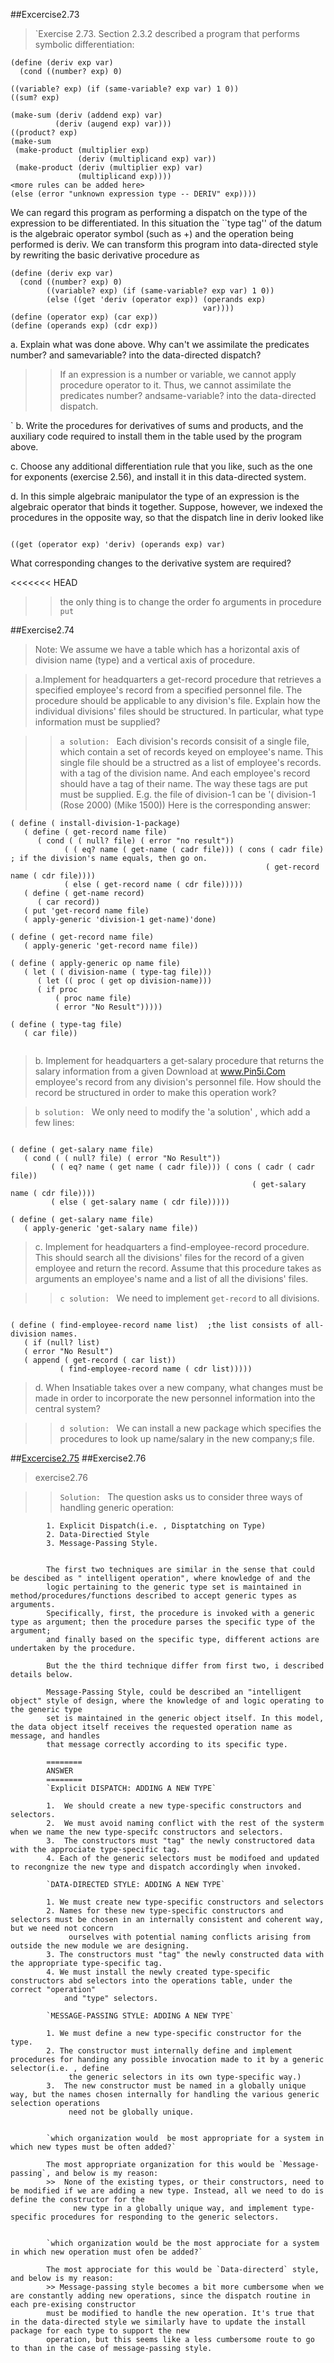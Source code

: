 ##Excercise2.73
>`Exercise 2.73. Section 2.3.2 described a program that performs symbolic differentiation:


```racket
(define (deriv exp var)
  (cond ((number? exp) 0)
  
((variable? exp) (if (same-variable? exp var) 1 0))
((sum? exp)

(make-sum (deriv (addend exp) var)
          (deriv (augend exp) var)))
((product? exp)
(make-sum
 (make-product (multiplier exp)
               (deriv (multiplicand exp) var))
 (make-product (deriv (multiplier exp) var)
               (multiplicand exp))))
<more rules can be added here>
(else (error "unknown expression type -- DERIV" exp))))
```
We can regard this program as performing a dispatch on the type of the expression to be differentiated. In
this situation the ``type tag'' of the datum is the algebraic operator symbol (such as +) and the operation
being performed is deriv. We can transform this program into data-directed style by rewriting the basic
derivative procedure as

```racket
(define (deriv exp var)
  (cond ((number? exp) 0)
        ((variable? exp) (if (same-variable? exp var) 1 0))
        (else ((get 'deriv (operator exp)) (operands exp)
                                           var))))
(define (operator exp) (car exp))
(define (operands exp) (cdr exp))
```
a. Explain what was done above. Why can't we assimilate the predicates number? and samevariable?
into the data-directed dispatch?

>>If an expression is a number or variable, we cannot apply procedure operator to it. 
Thus, we cannot assimilate the predicates number? andsame-variable? into the data-directed dispatch.

`
b. Write the procedures for derivatives of sums and products, and the auxiliary code required to install
them in the table used by the program above.



c. Choose any additional differentiation rule that you like, such as the one for exponents (exercise 2.56),
and install it in this data-directed system.


d. In this simple algebraic manipulator the type of an expression is the algebraic operator that binds it
together. Suppose, however, we indexed the procedures in the opposite way, so that the dispatch line in
deriv looked like
```racket

((get (operator exp) 'deriv) (operands exp) var)

```

What corresponding changes to the derivative system are required?

<<<<<<< HEAD
>>the only thing is to change the order fo arguments in procedure `put`


##Exercise2.74

> Note: We assume we have a table which has a horizontal axis of division name (type) and a vertical axis of procedure.

> a.Implement for headquarters a get-record procedure that retrieves a specified employee's record
from a specified personnel file. The procedure should be applicable to any division's file. Explain how the
individual divisions' files should be structured. In particular, what type information must be supplied?

>> `a solution: ` Each division's records consisit of a single file, which contain a set of records keyed on employee's name. This single
file should be a structred as a list of employee's records. with a tag of the division name. And each employee's record should
have a tag of their name. The way these tags are put must be supplied. E.g. the file of division-1 can be '( division-1 (Rose 2000) (Mike 1500))
Here is the corresponding answer:


```racket
( define ( install-division-1-package)
   ( define ( get-record name file)
      ( cond ( ( null? file) ( error "no result"))
            ( ( eq? name ( get-name ( cadr file))) ( cons ( cadr file) ; if the division's name equals, then go on.
                                                         ( get-record name ( cdr file))))
            ( else ( get-record name ( cdr file)))))
   ( define ( get-name record)
      ( car record))
   ( put 'get-record name file)
   ( apply-generic 'division-1 get-name)'done)

( define ( get-record name file)
   ( apply-generic 'get-record name file))

( define ( apply-generic op name file)
   ( let ( ( division-name ( type-tag file)))
      ( let (( proc ( get op division-name)))
      ( if proc
          ( proc name file)
          ( error "No Result")))))

( define ( type-tag file)
   ( car file))


```

> b. Implement for headquarters a get-salary procedure that returns the salary information from a given
Download at www.Pin5i.Com
employee's record from any division's personnel file. How should the record be structured in order to make
this operation work?

> `b solution: ` We only need to modify the 'a solution' , which add a few lines:


```racket

( define ( get-salary name file)
   ( cond ( ( null? file) ( error "No Result"))
         ( ( eq? name ( get name ( cadr file))) ( cons ( cadr ( cadr file))
                                                      ( get-salary name ( cdr file))))
         ( else ( get-salary name ( cdr file)))))

( define ( get-salary name file)
   ( apply-generic 'get-salary name file))

```

> c. Implement for headquarters a find-employee-record procedure. This should search all the
divisions' files for the record of a given employee and return the record. Assume that this procedure takes
as arguments an employee's name and a list of all the divisions' files.

>> `c solution: ` We need to implement `get-record` to all divisions.

```racket

( define ( find-employee-record name list)  ;the list consists of all-division names.
   ( if (null? list)
   ( error "No Result")
   ( append ( get-record ( car list))
           ( find-employee-record name ( cdr list)))))

```

> d. When Insatiable takes over a new company, what changes must be made in order to incorporate the new
personnel information into the central system?

>> `d solution: ` We can install a new package which specifies the procedures to look up name/salary in the new
company;s file.

##[Excercise2.75](Ex2.75.rkt)
##Exercise2.76

> exercise2.76

>>  `Solution: `
			The question asks us to consider three ways of handling generic operation:
			
			1. Explicit Dispatch(i.e. , Disptatching on Type)
			2. Data-Directied Style
			3. Message-Passing Style.
			
			
			The first two techniques are similar in the sense that could be descibed as " intelligent operation", where knowledge of and the 
			logic pertaining to the generic type set is maintained in method/procedures/functions described to accept generic types as arguments.
			Specifically, first, the procedure is invoked with a generic type as argument; then the procedure parses the specific type of the argument;
			and finally based on the specific type, different actions are undertaken by the procedure.
			
			But the the third technique differ from first two, i described details below.
			
			Message-Passing Style, could be described an "intelligent object" style of design, where the knowledge of and logic operating to the generic type
			set is maintained in the generic object itself. In this model, the data object itself receives the requested operation name as message, and handles
			that message correctly according to its specific type.
			
			========
			ANSWER
			========
			`Explicit DISPATCH: ADDING A NEW TYPE`
			
			1.  We should create a new type-specific constructors and selectors.
			2.  We must avoid naming conflict with the rest of the systerm when we name the new type-specifc constructors and selectors.
			3.  The constructors must "tag" the newly constructored data with the approciate type-specific tag.
			4. Each of the generic selectors must be modifoed and updated to recongnize the new type and dispatch accordingly when invoked.
			
			`DATA-DIRECTED STYLE: ADDING A NEW TYPE`
			
			1. We must create new type-specific constructors and selectors
			2. Names for these new type-specific constructors and selectors must be chosen in an internally consistent and coherent way, but we need not concern 
				 ourselves with potential naming conflicts arising from outside the new module we are designing.
			3. The constructors must "tag" the newly constructed data with the appropriate type-specific tag.
			4. We must install the newly created type-specific constructors abd selectors into the operations table, under the correct "operation"
				and "type" selectors.
				
			`MESSAGE-PASSING STYLE: ADDING A NEW TYPE`
			
			1. We must define a new type-specific constructor for the type.
			2. The constructor must internally define and implement procedures for handing any possible invocation made to it by a generic selector(i.e. , define
			     the generic selectors in its own type-specific way.)
			3.	The new constructor must be named in a globally unique way, but the names chosen internally for handling the various generic selection operations
				 need not be globally unique.
				 
			
			`which organization would  be most appropriate for a system in which new types must be often added?`
			
			The most appropriate organization for this would be `Message-passing`, and below is my reason:
			>>  None of the existing types, or their constructors, need to be modified if we are adding a new type. Instead, all we need to do is define the constructor for the
				  new type in a globally unique way, and implement type-specific procedures for responding to the generic selectors.
				  
				  
			`which organization would be the most approciate for a system in which new operation must ofen be added?`
			
			The most approciate for this would be `Data-directerd` style, and below is my reason:
			>> Message-passing style becomes a bit more cumbersome when we are constantly adding new operations, since the dispatch routine in each pre-exising constructor
			must be modified to handle the new operation. It's true that in the data-directed style we similarly have to update the install package for each type to support the new
			operation, but this seems like a less cumbersome route to go to than in the case of message-passing style.
				  